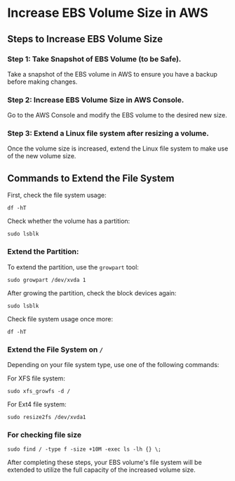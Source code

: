 # Increase EBS Volume Size in AWS

## Steps to Increase EBS Volume Size

### Step 1: Take Snapshot of EBS Volume (to be Safe).

Take a snapshot of the EBS volume in AWS to ensure you have a backup before making changes.

### Step 2: Increase EBS Volume Size in AWS Console.

Go to the AWS Console and modify the EBS volume to the desired new size.

### Step 3: Extend a Linux file system after resizing a volume.

Once the volume size is increased, extend the Linux file system to make use of the new volume size.

## Commands to Extend the File System

First, check the file system usage:

```
df -hT
```

Check whether the volume has a partition:

```
sudo lsblk
```

### Extend the Partition:

To extend the partition, use the `growpart` tool:

```
sudo growpart /dev/xvda 1
```

After growing the partition, check the block devices again:

```
sudo lsblk
```

Check file system usage once more:

```
df -hT
```

### Extend the File System on `/`

Depending on your file system type, use one of the following commands:

For XFS file system:

```
sudo xfs_growfs -d /
```

For Ext4 file system:

```
sudo resize2fs /dev/xvda1
```
### For checking file size
```
sudo find / -type f -size +10M -exec ls -lh {} \;
```
After completing these steps, your EBS volume's file system will be extended to utilize the full capacity of the increased volume size.
